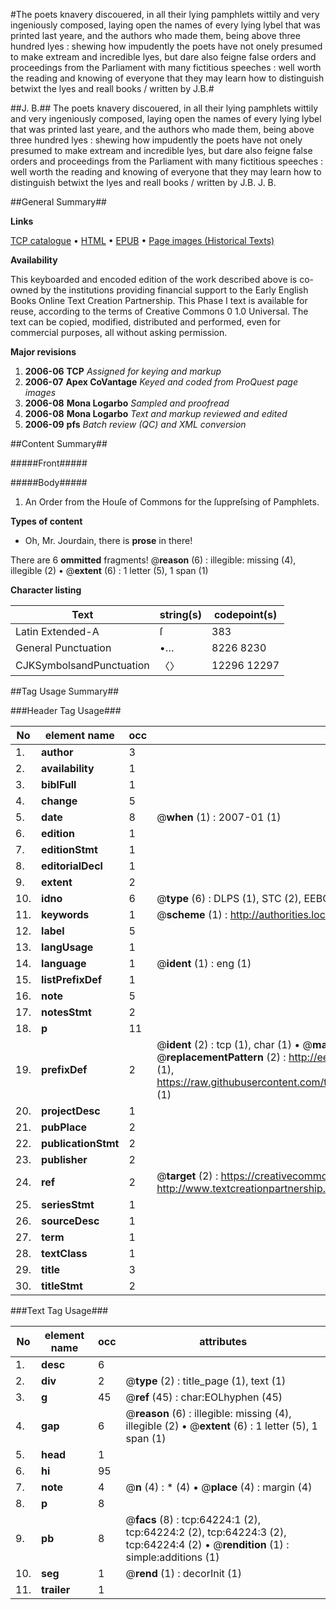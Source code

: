 #The poets knavery discouered, in all their lying pamphlets wittily and very ingeniously composed, laying open the names of every lying lybel that was printed last yeare, and the authors who made them, being above three hundred lyes : shewing how impudently the poets have not onely presumed to make extream and incredible lyes, but dare also feigne false orders and proceedings from the Parliament with many fictitious speeches : well worth the reading and knowing of everyone that they may learn how to distinguish betwixt the lyes and reall books / written by J.B.#

##J. B.##
The poets knavery discouered, in all their lying pamphlets wittily and very ingeniously composed, laying open the names of every lying lybel that was printed last yeare, and the authors who made them, being above three hundred lyes : shewing how impudently the poets have not onely presumed to make extream and incredible lyes, but dare also feigne false orders and proceedings from the Parliament with many fictitious speeches : well worth the reading and knowing of everyone that they may learn how to distinguish betwixt the lyes and reall books / written by J.B.
J. B.

##General Summary##

**Links**

[TCP catalogue](http://www.ota.ox.ac.uk/tcp/)  • 
[HTML](http://tei.it.ox.ac.uk/tcp/Texts-HTML/free/A26/A26843.html)  • 
[EPUB](http://tei.it.ox.ac.uk/tcp/Texts-EPUB/free/A26/A26843.epub) • 
[Page images (Historical Texts)](https://data.historicaltexts.jisc.ac.uk/view?pubId=eebo-12603258e&pageId=eebo-12603258e-64224-1)

**Availability**

This keyboarded and encoded edition of the
	       work described above is co-owned by the institutions
	       providing financial support to the Early English Books
	       Online Text Creation Partnership. This Phase I text is
	       available for reuse, according to the terms of Creative
	       Commons 0 1.0 Universal. The text can be copied,
	       modified, distributed and performed, even for
	       commercial purposes, all without asking permission.

**Major revisions**

1. __2006-06__ __TCP__ *Assigned for keying and markup*
1. __2006-07__ __Apex CoVantage__ *Keyed and coded from ProQuest page images*
1. __2006-08__ __Mona Logarbo__ *Sampled and proofread*
1. __2006-08__ __Mona Logarbo__ *Text and markup reviewed and edited*
1. __2006-09__ __pfs__ *Batch review (QC) and XML conversion*

##Content Summary##

#####Front#####

#####Body#####

1. An Order from the Houſe of Commons for the ſuppreſsing of Pamphlets.

**Types of content**

  * Oh, Mr. Jourdain, there is **prose** in there!

There are 6 **ommitted** fragments! 
 @__reason__ (6) : illegible: missing (4), illegible (2)  •  @__extent__ (6) : 1 letter (5), 1 span (1)

**Character listing**


|Text|string(s)|codepoint(s)|
|---|---|---|
|Latin Extended-A|ſ|383|
|General Punctuation|•…|8226 8230|
|CJKSymbolsandPunctuation|〈〉|12296 12297|

##Tag Usage Summary##

###Header Tag Usage###

|No|element name|occ|attributes|
|---|---|---|---|
|1.|__author__|3||
|2.|__availability__|1||
|3.|__biblFull__|1||
|4.|__change__|5||
|5.|__date__|8| @__when__ (1) : 2007-01 (1)|
|6.|__edition__|1||
|7.|__editionStmt__|1||
|8.|__editorialDecl__|1||
|9.|__extent__|2||
|10.|__idno__|6| @__type__ (6) : DLPS (1), STC (2), EEBO-CITATION (1), OCLC (1), VID (1)|
|11.|__keywords__|1| @__scheme__ (1) : http://authorities.loc.gov/ (1)|
|12.|__label__|5||
|13.|__langUsage__|1||
|14.|__language__|1| @__ident__ (1) : eng (1)|
|15.|__listPrefixDef__|1||
|16.|__note__|5||
|17.|__notesStmt__|2||
|18.|__p__|11||
|19.|__prefixDef__|2| @__ident__ (2) : tcp (1), char (1)  •  @__matchPattern__ (2) : ([0-9\-]+):([0-9IVX]+) (1), (.+) (1)  •  @__replacementPattern__ (2) : http://eebo.chadwyck.com/downloadtiff?vid=$1&page=$2 (1), https://raw.githubusercontent.com/textcreationpartnership/Texts/master/tcpchars.xml#$1 (1)|
|20.|__projectDesc__|1||
|21.|__pubPlace__|2||
|22.|__publicationStmt__|2||
|23.|__publisher__|2||
|24.|__ref__|2| @__target__ (2) : https://creativecommons.org/publicdomain/zero/1.0/ (1), http://www.textcreationpartnership.org/docs/. (1)|
|25.|__seriesStmt__|1||
|26.|__sourceDesc__|1||
|27.|__term__|1||
|28.|__textClass__|1||
|29.|__title__|3||
|30.|__titleStmt__|2||


###Text Tag Usage###

|No|element name|occ|attributes|
|---|---|---|---|
|1.|__desc__|6||
|2.|__div__|2| @__type__ (2) : title_page (1), text (1)|
|3.|__g__|45| @__ref__ (45) : char:EOLhyphen (45)|
|4.|__gap__|6| @__reason__ (6) : illegible: missing (4), illegible (2)  •  @__extent__ (6) : 1 letter (5), 1 span (1)|
|5.|__head__|1||
|6.|__hi__|95||
|7.|__note__|4| @__n__ (4) : * (4)  •  @__place__ (4) : margin (4)|
|8.|__p__|8||
|9.|__pb__|8| @__facs__ (8) : tcp:64224:1 (2), tcp:64224:2 (2), tcp:64224:3 (2), tcp:64224:4 (2)  •  @__rendition__ (1) : simple:additions (1)|
|10.|__seg__|1| @__rend__ (1) : decorInit (1)|
|11.|__trailer__|1||
